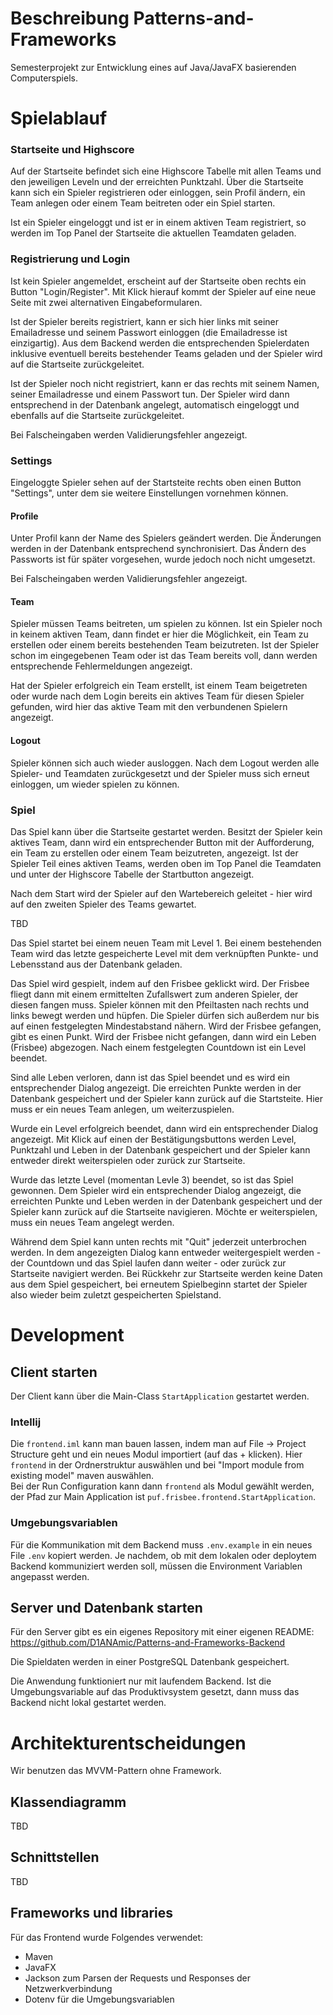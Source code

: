 # Beschreibung Patterns-and-Frameworks
Semesterprojekt zur Entwicklung eines auf Java/JavaFX basierenden Computerspiels.

# Spielablauf

### Startseite und Highscore
Auf der Startseite befindet sich eine Highscore Tabelle mit allen Teams und den jeweiligen Leveln und der 
erreichten Punktzahl.
Über die Startseite kann sich ein Spieler registrieren oder einloggen, sein Profil ändern, ein Team anlegen 
oder einem Team beitreten oder ein Spiel starten.

Ist ein Spieler eingeloggt und ist er in einem aktiven Team registriert, 
so werden im Top Panel der Startseite die aktuellen Teamdaten geladen.

### Registrierung und Login
Ist kein Spieler angemeldet, erscheint auf der Startseite oben rechts ein Button "Login/Register". 
Mit Klick hierauf kommt der Spieler auf eine neue Seite mit zwei alternativen Eingabeformularen. 

Ist der Spieler bereits registriert, kann er sich hier links mit seiner Emailadresse und seinem Passwort einloggen 
(die Emailadresse ist einzigartig). Aus dem Backend werden die entsprechenden Spielerdaten inklusive 
eventuell bereits bestehender Teams geladen und der Spieler wird auf die Startseite zurückgeleitet.

Ist der Spieler noch nicht registriert, kann er das rechts mit seinem Namen, seiner Emailadresse und einem Passwort
tun. Der Spieler wird dann entsprechend in der Datenbank angelegt, automatisch eingeloggt und ebenfalls auf die
Startseite zurückgeleitet.

Bei Falscheingaben werden Validierungsfehler angezeigt.

### Settings
Eingeloggte Spieler sehen auf der Startsteite rechts oben einen Button "Settings", unter dem sie weitere
Einstellungen vornehmen können.

#### Profile
Unter Profil kann der Name des Spielers geändert werden. Die Änderungen werden in der Datenbank entsprechend
synchronisiert. Das Ändern des Passworts ist für später vorgesehen, wurde jedoch noch nicht umgesetzt.

Bei Falscheingaben werden Validierungsfehler angezeigt.

#### Team
Spieler müssen Teams beitreten, um spielen zu können. Ist ein Spieler noch in keinem aktiven Team, dann findet
er hier die Möglichkeit, ein Team zu erstellen oder einem bereits bestehenden Team beizutreten. Ist der Spieler 
schon im eingegebenen Team oder ist das Team bereits voll, dann werden entsprechende Fehlermeldungen angezeigt.

Hat der Spieler erfolgreich ein Team erstellt, ist einem Team beigetreten oder wurde nach dem Login bereits ein
aktives Team für diesen Spieler gefunden, wird hier das aktive Team mit den verbundenen Spielern angezeigt.

#### Logout
Spieler können sich auch wieder ausloggen. Nach dem Logout werden alle Spieler- und Teamdaten zurückgesetzt und der
Spieler muss sich erneut einloggen, um wieder spielen zu können.

### Spiel
Das Spiel kann über die Startseite gestartet werden. Besitzt der Spieler kein aktives Team, dann wird ein
entsprechender Button mit der Aufforderung, ein Team zu erstellen oder einem Team beizutreten, angezeigt.
Ist der Spieler Teil eines aktiven Teams, werden oben im Top Panel die Teamdaten und unter der 
Highscore Tabelle der Startbutton angezeigt.

Nach dem Start wird der Spieler auf den Wartebereich geleitet - hier wird auf den zweiten Spieler des Teams gewartet.

TBD

Das Spiel startet bei einem neuen Team mit Level 1. Bei einem bestehenden Team wird das letzte gespeicherte Level mit 
dem verknüpften Punkte- und Lebensstand aus der Datenbank geladen. 

Das Spiel wird gespielt, indem auf den Frisbee geklickt wird. Der Frisbee fliegt dann mit einem ermittelten Zufallswert
zum anderen Spieler, der diesen fangen muss. Spieler können mit den Pfeiltasten nach rechts und links bewegt werden und 
hüpfen. Die Spieler dürfen sich außerdem nur bis auf einen festgelegten Mindestabstand nähern.
Wird der Frisbee gefangen, gibt es einen Punkt. Wird der Frisbee nicht gefangen, dann wird ein Leben (Frisbee) abgezogen.
Nach einem festgelegten Countdown ist ein Level beendet.

Sind alle Leben verloren, dann ist das Spiel beendet und es wird ein entsprechender Dialog angezeigt. 
Die erreichten Punkte werden in der Datenbank gespeichert und der Spieler kann zurück auf die Startsteite. Hier muss er
ein neues Team anlegen, um weiterzuspielen.

Wurde ein Level erfolgreich beendet, dann wird ein entsprechender Dialog angezeigt. Mit Klick auf einen der Bestätigungsbuttons
werden Level, Punktzahl und Leben in der Datenbank gespeichert und der Spieler kann entweder direkt weiterspielen oder zurück
zur Startseite.

Wurde das letzte Level (momentan Levle 3) beendet, so ist das Spiel gewonnen. Dem Spieler wird ein entsprechender Dialog
angezeigt, die erreichten Punkte und Leben werden in der Datenbank gespeichert und der Spieler kann zurück auf die 
Startseite navigieren. Möchte er weiterspielen, muss ein neues Team angelegt werden.  

Während dem Spiel kann unten rechts mit "Quit" jederzeit unterbrochen werden. In dem angezeigten Dialog kann entweder
weitergespielt werden - der Countdown und das Spiel laufen dann weiter - oder zurück zur Startseite navigiert werden.
Bei Rückkehr zur Startseite werden keine Daten aus dem Spiel gespeichert, bei erneutem Spielbeginn startet der Spieler
also wieder beim zuletzt gespeicherten Spielstand.

# Development
## Client starten
Der Client kann über die Main-Class `StartApplication` gestartet werden.

### Intellij
Die `frontend.iml` kann man bauen lassen, indem man auf File -> Project Structure geht und 
ein neues Modul importiert (auf das + klicken). Hier `frontend` in der Ordnerstruktur auswählen
und bei "Import module from existing model" maven auswählen.  
Bei der Run Configuration kann dann `frontend` als Modul gewählt werden, der Pfad zur Main Application
ist `puf.frisbee.frontend.StartApplication`.

### Umgebungsvariablen
Für die Kommunikation mit dem Backend muss `.env.example` in ein neues File `.env` kopiert werden. 
Je nachdem, ob mit dem lokalen oder deploytem Backend kommuniziert werden soll, müssen die Environment Variablen angepasst werden.

## Server und Datenbank starten
Für den Server gibt es ein eigenes Repository mit einer eigenen README:
https://github.com/D1ANAmic/Patterns-and-Frameworks-Backend

Die Spieldaten werden in einer PostgreSQL Datenbank gespeichert.

Die Anwendung funktioniert nur mit laufendem Backend.
Ist die Umgebungsvariable auf das Produktivsystem gesetzt, dann muss das Backend nicht lokal gestartet werden.


# Architekturentscheidungen
Wir benutzen das MVVM-Pattern ohne Framework.

## Klassendiagramm
TBD

## Schnittstellen
TBD

## Frameworks und libraries
Für das Frontend wurde Folgendes verwendet:

* Maven
* JavaFX
* Jackson zum Parsen der Requests und Responses der Netzwerkverbindung
* Dotenv für die Umgebungsvariablen
